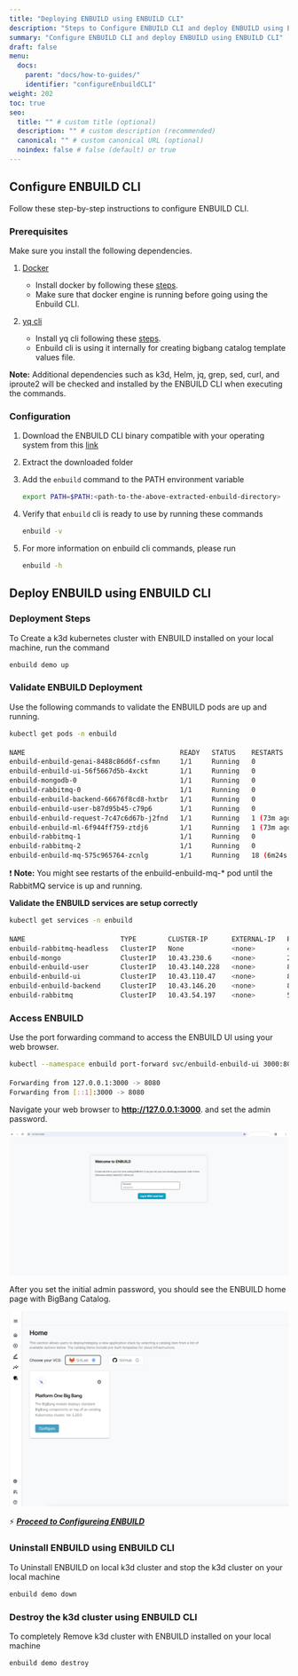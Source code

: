 ```yaml
---
title: "Deploying ENBUILD using ENBUILD CLI"
description: "Steps to Configure ENBUILD CLI and deploy ENBUILD using ENBUILD CLI"
summary: "Configure ENBUILD CLI and deploy ENBUILD using ENBUILD CLI"
draft: false
menu:
  docs:
    parent: "docs/how-to-guides/"
    identifier: "configureEnbuildCLI"
weight: 202
toc: true
seo:
  title: "" # custom title (optional)
  description: "" # custom description (recommended)
  canonical: "" # custom canonical URL (optional)
  noindex: false # false (default) or true
---
```


## Configure ENBUILD CLI

Follow these step-by-step instructions to configure ENBUILD CLI.

### Prerequisites

Make sure you install the following dependencies.

1. [Docker](https://docs.docker.com/engine/install/)
    - Install docker by following these [steps](https://docs.docker.com/engine/install/).
    - Make sure that docker engine is running before going using the Enbuild CLI.

2. [yq cli](https://mikefarah.gitbook.io/yq)
    - Install yq cli following these [steps](https://github.com/mikefarah/yq/#install).
    - Enbuild cli is using it internally for creating bigbang catalog template values file.

**Note:** Additional dependencies such as k3d, Helm, jq, grep, sed, curl, and iproute2 will be checked and installed by the ENBUILD CLI when executing the commands.


### Configuration

1. Download the ENBUILD CLI binary compatible with your operating system from this [link](https://github.com/vivsoftorg/enbuild/releases/tag/v0.0.11)

2. Extract the downloaded folder

3. Add the `enbuild` command to the PATH environment variable

    ```bash
    export PATH=$PATH:<path-to-the-above-extracted-enbuild-directory>
    ```

3. Verify that `enbuild` cli is ready to use by running these commands

    ```bash
    enbuild -v
    ```
4. For more information on enbuild cli commands, please run

    ```bash
    enbuild -h
    ```

## Deploy ENBUILD using ENBUILD CLI

### Deployment Steps

To Create a k3d kubernetes cluster with ENBUILD installed on your local machine, run the command

  ```bash
  enbuild demo up
  ```

### Validate ENBUILD Deployment

Use the following commands to validate the ENBUILD pods are up and running.

```bash
kubectl get pods -n enbuild

NAME                                       READY   STATUS    RESTARTS         AGE
enbuild-enbuild-genai-8488c86d6f-csfmn     1/1     Running   0                76m
enbuild-enbuild-ui-56f5667d5b-4xckt        1/1     Running   0                76m
enbuild-mongodb-0                          1/1     Running   0                76m
enbuild-rabbitmq-0                         1/1     Running   0                76m
enbuild-enbuild-backend-66676f8cd8-hxtbr   1/1     Running   0                76m
enbuild-enbuild-user-b87d95b45-c79p6       1/1     Running   0                76m
enbuild-enbuild-request-7c47c6d67b-j2fnd   1/1     Running   1 (73m ago)      76m
enbuild-enbuild-ml-6f944ff759-ztdj6        1/1     Running   1 (73m ago)      76m
enbuild-rabbitmq-1                         1/1     Running   0                73m
enbuild-rabbitmq-2                         1/1     Running   0                72m
enbuild-enbuild-mq-575c965764-zcnlg        1/1     Running   18 (6m24s ago)   76m

```

:exclamation: **Note:** You might see restarts of the enbuild-enbuild-mq-\* pod until the RabbitMQ service is up and running.

**Validate the ENBUILD services are setup correctly**

```bash
kubectl get services -n enbuild

NAME                        TYPE        CLUSTER-IP      EXTERNAL-IP   PORT(S)                                 AGE
enbuild-rabbitmq-headless   ClusterIP   None            <none>        4369/TCP,5672/TCP,25672/TCP,15672/TCP   80s
enbuild-mongo               ClusterIP   10.43.230.6     <none>        27017/TCP                               80s
enbuild-enbuild-user        ClusterIP   10.43.140.228   <none>        80/TCP                                  80s
enbuild-enbuild-ui          ClusterIP   10.43.110.47    <none>        80/TCP                                  80s
enbuild-enbuild-backend     ClusterIP   10.43.146.20    <none>        80/TCP                                  80s
enbuild-rabbitmq            ClusterIP   10.43.54.197    <none>        5672/TCP,4369/TCP,25672/TCP,15672/TCP   80s
```

### Access ENBUILD

Use the port forwarding command to access the ENBUILD UI using your web browser.

```bash
kubectl --namespace enbuild port-forward svc/enbuild-enbuild-ui 3000:80

Forwarding from 127.0.0.1:3000 -> 8080
Forwarding from [::1]:3000 -> 8080
```

Navigate your web browser to **http://127.0.0.1:3000**. and set the admin password.

<picture><img src="/images/getting-started/initial-login.png" alt="Screenshot of ENBUILD Login Screen"></img></picture>

After you set the initial admin password, you should see the ENBUILD home page with BigBang Catalog.

<picture><img src="/images/getting-started/enbuild_home_page_first_login.png" alt="Screenshot of ENBUILD Home Screen"></img></picture>


:zap: ***[Proceed to Configureing ENBUILD](../configuring-enbuild/)***

### Uninstall ENBUILD using ENBUILD CLI

To Uninstall ENBUILD on local k3d cluster and stop the k3d cluster on your local machine

  ```bash
  enbuild demo down
  ```

### Destroy the k3d cluster using ENBUILD CLI

To completely Remove k3d cluster with ENBUILD installed on your local machine

  ```bash
  enbuild demo destroy
  ```

